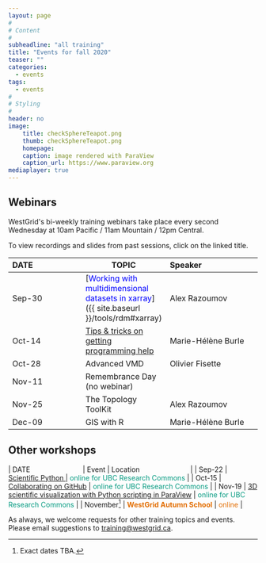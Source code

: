 ```yaml
---
layout: page
#
# Content
#
subheadline: "all training"
title: "Events for fall 2020"
teaser: ""
categories:
  - events
tags:
  - events
#
# Styling
#
header: no
image:
    title: checkSphereTeapot.png
    thumb: checkSphereTeapot.png
    homepage:
    caption: image rendered with ParaView
    caption_url: https://www.paraview.org
mediaplayer: true
---
```


<!-- For more information on each session, or to register, click on the links below. -->

<!-- ========================================================================================== -->

## Webinars

WestGrid's bi-weekly training webinars take place every second Wednesday at 10am Pacific / 11am Mountain / 12pm Central.

To view recordings and slides from past sessions, click on the linked title.

| DATE&nbsp;&nbsp;&nbsp;&nbsp;&nbsp;&nbsp;&nbsp;&nbsp;&nbsp;&nbsp;&nbsp;&nbsp;&nbsp;&nbsp;&nbsp;&nbsp;&nbsp;&nbsp;&nbsp;&nbsp;&nbsp; | TOPIC | Speaker&nbsp;&nbsp;&nbsp;&nbsp;&nbsp;&nbsp;&nbsp;&nbsp;&nbsp;&nbsp;&nbsp;&nbsp;&nbsp;&nbsp;&nbsp;&nbsp;&nbsp;&nbsp;&nbsp;&nbsp;&nbsp;&nbsp;&nbsp;&nbsp;&nbsp;&nbsp;&nbsp; |
| ------------- | --------------- | ----------------- |
| Sep-30 | [<span style="color:blue">Working with multidimensional datasets in xarray</span>]({{ site.baseurl }}/tools/rdm#xarray) | Alex Razoumov |
| Oct-14 | [Tips & tricks on getting programming help](https://www.eventbrite.ca/e/westgrid-webinar-tips-tricks-on-getting-programming-help-registration-119224859765) | Marie-Hélène Burle |
| Oct-28 | Advanced VMD | Olivier Fisette | <!-- should mention Dmitri’s webinar in the abstract -->
| Nov-11 | Remembrance Day (no webinar) | |
| Nov-25 | The Topology ToolKit | Alex Razoumov |
| Dec-09 | GIS with R | Marie-Hélène Burle |

<!-- Jan-15[^1] -->
<!-- [^1]: Note the off-cycle week. -->


<!-- ========================================================================================== -->

## Other workshops

| DATE&nbsp;&nbsp;&nbsp;&nbsp;&nbsp;&nbsp;&nbsp;&nbsp;&nbsp;&nbsp;&nbsp;&nbsp;&nbsp;&nbsp;&nbsp;&nbsp;&nbsp;&nbsp;&nbsp;&nbsp;&nbsp;&nbsp;&nbsp;&nbsp;&nbsp;&nbsp; | Event | Location&nbsp;&nbsp;&nbsp;&nbsp;&nbsp;&nbsp;&nbsp;&nbsp;&nbsp;&nbsp;&nbsp;&nbsp;&nbsp;&nbsp;&nbsp;&nbsp;&nbsp;&nbsp;&nbsp;&nbsp;&nbsp;&nbsp;&nbsp;&nbsp;&nbsp; |
| Sep-22 | [Scientific Python ](https://libcal.library.ubc.ca/calendar/vancouver/westgrid-scientific-Python) | <span style="color:#049A80">online for UBC Research Commons</span> |
| Oct-15 | [Collaborating on GitHub](https://libcal.library.ubc.ca/event/3579975) | <span style="color:#049A80">online for UBC Research Commons</span> |
| Nov-19 | [3D scientific visualization with Python scripting in ParaView](https://libcal.library.ubc.ca/event/3578757) | <span style="color:#049A80">online for UBC Research Commons</span> |
| November[^1] | <span style="color:#E26D00"><b>WestGrid Autumn School</b></span> | <span style="color:#E26D00">online</span> |

[^1]: Exact dates TBA.



<!-- You might also find useful the following workshops taught by our partner Advanced Research Computing -->
<!-- (ARC) teams at the WestGrid member institutions: -->
<!-- * [Hands-on introduction to HPC](https://wiki.usask.ca/x/OgExY) at USask -->
<!-- * [Research Computing Bootcamps](https://ist.ualberta.ca/blog/events/research-computing-bootcamps-are-back) at UofA -->

<!-- ========================================================================================== -->

As always, we welcome requests for other training topics and events. Please email suggestions to training@westgrid.ca.
